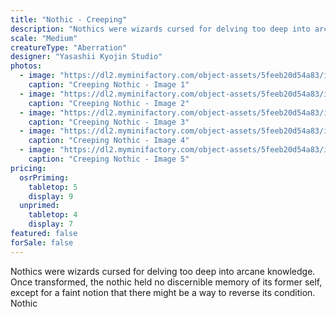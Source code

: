 ```yaml
---
title: "Nothic - Creeping"
description: "Nothics were wizards cursed for delving too deep into arcane knowledge. Once transformed, the nothic held no discernible memory of its former self, except for a faint notion that there might be a way to reverse its condition. Nothic "
scale: "Medium"
creatureType: "Aberration"
designer: "Yasashii Kyojin Studio"
photos:
  - image: "https://dl2.myminifactory.com/object-assets/5feeb20d54a83/images/720X720-nothic-01-ps.jpg"
    caption: "Creeping Nothic - Image 1"
  - image: "https://dl2.myminifactory.com/object-assets/5feeb20d54a83/images/720X720-nothic-1.jpg"
    caption: "Creeping Nothic - Image 2"
  - image: "https://dl2.myminifactory.com/object-assets/5feeb20d54a83/images/720X720-nothic-4.jpg"
    caption: "Creeping Nothic - Image 3"
  - image: "https://dl2.myminifactory.com/object-assets/5feeb20d54a83/images/720X720-nothic-01-b.jpg"
    caption: "Creeping Nothic - Image 4"
  - image: "https://dl2.myminifactory.com/object-assets/5feeb20d54a83/images/720X720-nothic-01-c.jpg"
    caption: "Creeping Nothic - Image 5"
pricing:
  osrPriming:
    tabletop: 5
    display: 9
  unprimed:
    tabletop: 4
    display: 7
featured: false
forSale: false
---
```


Nothics were wizards cursed for delving too deep into arcane knowledge. Once transformed, the nothic held no discernible memory of its former self, except for a faint notion that there might be a way to reverse its condition. Nothic 